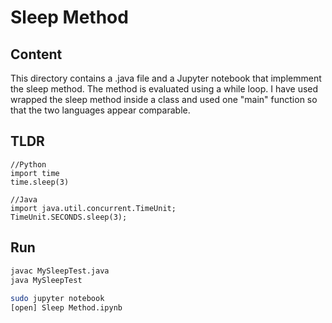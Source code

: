 # Sleep Method

## Content
This directory contains a .java file and a Jupyter notebook that implemment the 
sleep method. The method is evaluated using a while loop. I have used wrapped
the sleep method inside a class and used one "main" function so that the two
languages appear comparable.  

## TLDR  
```  
//Python   
import time  
time.sleep(3)  

//Java  
import java.util.concurrent.TimeUnit;  
TimeUnit.SECONDS.sleep(3);  
```

## Run  
```bash  
javac MySleepTest.java    
java MySleepTest     
  
sudo jupyter notebook  
[open] Sleep Method.ipynb    
``` 

